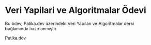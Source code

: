 # Veri Yapilari ve Algoritmalar Ödevi
Bu ödev, Patika.dev üzerindeki Veri Yapıları ve Algoritmalar dersi bağlamında hazırlanmıştır. 

[Patika.dev](https://app.patika.dev/)


